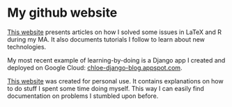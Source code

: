 # My github website

[This website](https://chloevincent.github.io/) presents articles on how I solved some issues in LaTeX and R during my MA. It also documents tutorials I follow to learn about new technologies.

My most recent example of learning-by-doing is a Django app I created and deployed on Google Cloud: [chloe-django-blog.appspot.com](http://chloe-django-blog.appspot.com/).

[This website](https://chloevincent.github.io/) was created for personal use. It contains explanations on how to do stuff I spent some time doing myself. This way I can easily find documentation on problems I stumbled upon before.

